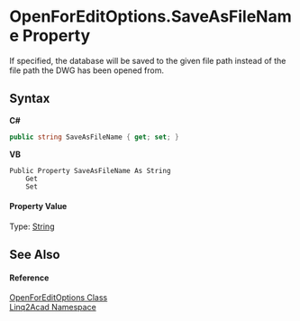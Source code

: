 # OpenForEditOptions.SaveAsFileName Property 
 

If specified, the database will be saved to the given file path instead of the file path the DWG has been opened from.

## Syntax

**C#**<br />
``` C#
public string SaveAsFileName { get; set; }
```

**VB**<br />
``` VB
Public Property SaveAsFileName As String
	Get
	Set
```


#### Property Value
Type: <a href="https://docs.microsoft.com/dotnet/api/system.string" target="_blank" rel="noopener noreferrer">String</a>

## See Also


#### Reference
<a href="T_Linq2Acad_OpenForEditOptions.md">OpenForEditOptions Class</a><br /><a href="N_Linq2Acad.md">Linq2Acad Namespace</a><br />
